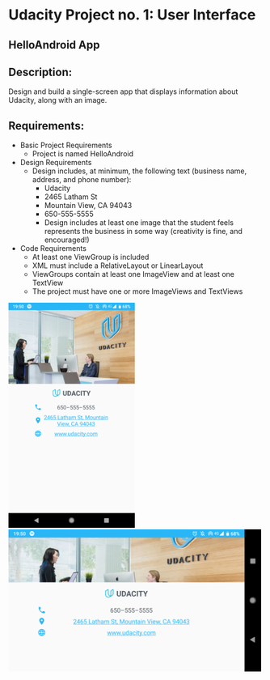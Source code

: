 # Udacity Project no. 1: User Interface

## HelloAndroid App

## Description: 
Design and build a single-screen app that displays information about Udacity, along with an image.

## Requirements:
* Basic Project Requirements
  * Project is named HelloAndroid
* Design Requirements
  * Design includes, at minimum, the following text (business name, address, and phone number):
    * Udacity
    * 2465 Latham St
    * Mountain View, CA 94043
    * 650-555-5555
    * Design includes at least one image that the student feels represents the business in some way (creativity is fine, and encouraged!)
* Code Requirements
  * At least one ViewGroup is included
  * XML must include a RelativeLayout or LinearLayout
  * ViewGroups contain at least one ImageView and at least one TextView
  * The project must have one or more ImageViews and TextViews

<img src="https://github.com/Limmonica/HelloAndroid/blob/master/Udacity-BusinessCardApp-P.png"  width="250" height="">
<img src="https://github.com/Limmonica/HelloAndroid/blob/master/Udacity-BusinessCardApp-L.png.png"  width="500" height="">
